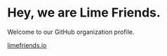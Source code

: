 # Hey, we are Lime Friends.

Welcome to our GitHub organization profile.

[limefriends.io](https://limefriends.io)

